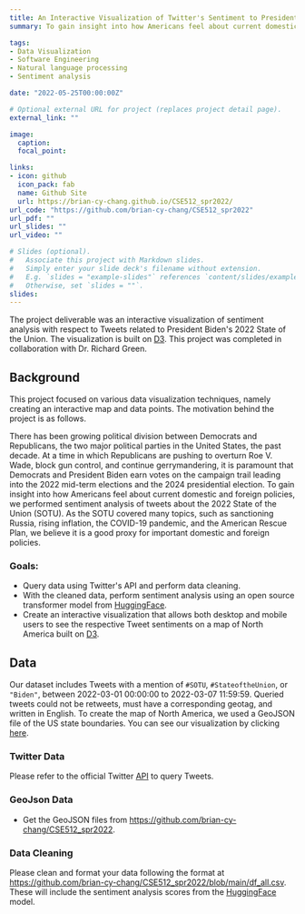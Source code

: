 ```yaml
---
title: An Interactive Visualization of Twitter's Sentiment to President Biden's State of the Union (CSE 512 Final Project)
summary: To gain insight into how Americans feel about current domestic and foreign policies, we performed sentiment analysis of tweets about the 2022 State of the Union (SOTU) and created an interactive visualization of the results on an Albers projection of North America.

tags:
- Data Visualization
- Software Engineering
- Natural language processing
- Sentiment analysis

date: "2022-05-25T00:00:00Z"

# Optional external URL for project (replaces project detail page).
external_link: ""

image:
  caption:
  focal_point:

links:
- icon: github
  icon_pack: fab
  name: Github Site
  url: https://brian-cy-chang.github.io/CSE512_spr2022/
url_code: "https://github.com/brian-cy-chang/CSE512_spr2022"
url_pdf: ""
url_slides: ""
url_video: ""

# Slides (optional).
#   Associate this project with Markdown slides.
#   Simply enter your slide deck's filename without extension.
#   E.g. `slides = "example-slides"` references `content/slides/example-slides.md`.
#   Otherwise, set `slides = ""`.
slides:
---
```


The project deliverable was an interactive visualization of sentiment analysis with respect to Tweets related to President Biden's 2022 State of the Union. The visualization is built on [D3]. This project was completed in collaboration with Dr. Richard Green.

<!-- ##### Included in the dashboard:
- Maps and complementary histograms of month-specific data pertaining to:
    -  Number of deaths per county; 
    -  Number of positive case counts per county; 
    -  Population density per county (based on 2010 US Census estimates). -->
<!-- 
Below is the screenshot for comparison view dashboard. Note that users can hover their mouse on different counties to see details as shown in the screenshot.
<br/>
<br/>
<img src="CO-MAP-V_screenshot_1.png" width="75%">
<br/>
<br/>
Below is another screenshot for single view dashboard:
<br/>
<br/>
<img src="CO-MAP-V_screenshot_2.png" width="75%">
<br/>
<br/> -->

## Background
This project focused on various data visualization techniques, namely creating an interactive map and data points. The motivation behind the project is as follows.

There has been growing political division between Democrats and Republicans, the two major political parties in the United States, the past decade. At a time in which Republicans are pushing to overturn Roe V. Wade, block gun control, and continue gerrymandering, it is paramount that Democrats and President Biden earn votes on the campaign trail leading into the 2022 mid-term elections and the 2024 presidential election. To gain insight into how Americans feel about current domestic and foreign policies, we performed sentiment analysis of tweets about the 2022 State of the Union (SOTU). As the SOTU covered many topics, such as sanctioning Russia, rising inflation, the COVID-19 pandemic, and the American Rescue Plan, we believe it is a good proxy for important domestic and foreign policies. 

### Goals:
- Query data using Twitter's API and perform data cleaning.
- With the cleaned data, perform sentiment analysis using an open source transformer model from [HuggingFace].
- Create an interactive visualization that allows both desktop and mobile users to see the respective Tweet sentiments on a map of North America built on [D3].

<!-- # Technical Information

### Installation and set up

First, make sure that you have Python via Anaconda installed, [https://conda.pydata.org/miniconda.html](https://conda.pydata.org/miniconda.html). 

Use the YML environment file to create an identical environment on your local or remote machine:
    
    conda create --name myenv —environment.yml

For reference: [This is our YML for our conda virtual environment]; and [this is the requirements.txt file]. -->
<!-- 

# Tips for Modifying CO-MAP-V Code for Personal Use
First, clone our repository.
    
    git clone https://github.com/co-map-v/co-map-v.github.io

Then make the following changes as needed. -->

## Data
Our dataset includes Tweets with a mention of `#SOTU`, `#StateoftheUnion`, or `"Biden"`, between 2022-03-01 00:00:00 to 2022-03-07 11:59:59. Queried tweets could not be retweets, must have a corresponding geotag, and written in English.
To create the map of North America, we used a GeoJSON file of the US state boundaries. You can see our visualization by clicking [here](https://brian-cy-chang.github.io/CSE512_spr2022/).

### Twitter Data
Please refer to the official Twitter [API] to query Tweets.

### GeoJson Data
* Get the GeoJSON files from https://github.com/brian-cy-chang/CSE512_spr2022.

<!-- ### Population Data
* Get the needed census data of population by county from https://data.census.gov.
* Name the file 'population2010.csv', replace our ~/comapv/data/population2010.csv with your own file and ensure it is formatted the same way (e.g. same columns and data types).
### Patient Data
* If using data formatted in the OMOP CDM (v5.3.1), refer to the first few commented lines of ~/comapv/data/data_cleaning.py which includes the SQL script used for data extraction from the synthea data formatted in the OMOP CDM:

   ```SQL
   SELECT DISTINCT l.zip, l.county, p.person_id, p.gender_source_value,
   p.birth_datetime, p.death_datetime, p.race_source_value,
   p.ethnicity_source_value, c.condition_start_datetime,
   c.condition_concept_id
   FROM person p
   INNER JOIN condition_occurrence c ON c.person_id = p.person_id
   INNER JOIN location l on l.location_id = p.location_id
   WHERE condition_concept_id = '37311061' --Disease caused by 2019-nCoV
   ```

* If not using data formatted in the OMOP CDM, make sure to query your data with the result formatted the same (e.g. same columns and data types) as the data are in ~/comapv/data/data-1605136079581.csv and name your file 'data-1605136079581.csv' for ease of use to ensure you won't have to rename the file when it is referenced in analysis and/or testing. -->

### Data Cleaning
<!-- 1. Make sure your data ('data-1605136079581.csv' and 'population2010.csv') are formatted the same as they are in this repository.
2. Edit ~/comapv/data/data_clean.py to change the name of the output file (currently 'covid_ma_positive_death_counts.csv') to a name suitable for your project.
3. Run ~/comapv/data/data_clean.py.
4. Adjust tests as needed if name of output file ('covid_ma_positive_death_counts.csv') has changed. -->
Please clean and format your data following the format at https://github.com/brian-cy-chang/CSE512_spr2022/blob/main/df_all.csv.
These will include the sentiment analysis scores from the [HuggingFace] model.
<!-- 
## Web deployment
* Refer to the documentation seen here regarding heroku and dash: 
   * https://dash.plotly.com/deployment 
   * https://devcenter.heroku.com/articles/github-integration -->


[//]: # (Reference Links)

   [Plotly]: <https://www.plotly.com/>
   [Dash]: <https://dash.plotly.com/>
   [OHDSI]: <https://forums.ohdsi.org/t/synthetic-data-with-simulated-covid-outbreak/10256>
   [TopoJSON Github Repository]: <https://www.github.com/deldersveld/topojson/tree/master/countries/us-states>
   [Heroku]: <https://www.heroku.com>
   [Functional]: <https://github.com/co-map-v/co-map-v.github.io/blob/main/docs/Functional%20Specification.pdf>
   [Component]: <https://github.com/co-map-v/co-map-v.github.io/blob/main/docs/Component%20Specification.pdf>
   [This is our YML for our conda virtual environment]: <https://github.com/co-map-v/co-map-v.github.io/blob/main/environment.yml>
   [this is the requirements.txt file]: <https://github.com/co-map-v/co-map-v.github.io/blob/main/requirements.txt>
   [D3]: <https://d3js.org/>
   [HuggingFace]: <https://huggingface.co/>
   [API]: <https://developer.twitter.com/apitools/>
